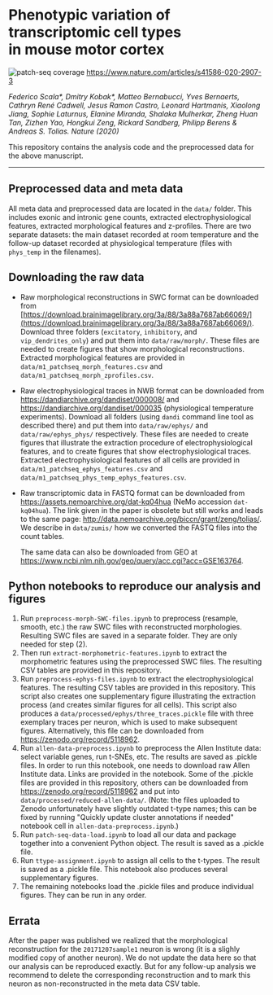 # Phenotypic variation of transcriptomic cell types in&nbsp;mouse&nbsp;motor&nbsp;cortex
![patch-seq coverage](cover.png)
https://www.nature.com/articles/s41586-020-2907-3

*Federico Scala\*, Dmitry Kobak\*, Matteo Bernabucci, Yves Bernaerts, Cathryn René Cadwell, Jesus Ramon Castro, Leonard Hartmanis, Xiaolong Jiang, Sophie Laturnus, Elanine Miranda, Shalaka Mulherkar, Zheng Huan Tan, Zizhen Yao, Hongkui Zeng, Rickard Sandberg, Philipp Berens & Andreas S. Tolias. Nature (2020)*

This repository contains the analysis code and the preprocessed data for the above manuscript. 

------------

## Preprocessed data and meta data

All meta data and preprocessed data are located in the `data/` folder. This includes exonic and intronic gene counts, extracted electrophysiological features, extracted morphological features and z-profiles. There are two separate datasets: the main dataset recorded at room temperature and the follow-up dataset recorded at physiological temperature (files with `phys_temp` in the filenames).

## Downloading the raw data

* Raw morphological reconstructions in SWC format can be downloaded from [https://download.brainimagelibrary.org/3a/88/3a88a7687ab66069/](https://download.brainimagelibrary.org/3a/88/3a88a7687ab66069/). Download three folders (`excitatory`, `inhibitory`, and `vip_dendrites_only`) and put them into `data/raw/morph/`. These files are needed to create figures that show morphological reconstructions. Extracted morphological features are provided in `data/m1_patchseq_morph_features.csv` and `data/m1_patchseq_morph_zprofiles.csv`.

* Raw electrophysiological traces in NWB format can be downloaded from https://dandiarchive.org/dandiset/000008/ and https://dandiarchive.org/dandiset/000035 (physiological temperature experiments). Download all folders (using `dandi` command line tool as described there) and put them into `data/raw/ephys/` and `data/raw/ephys_phys/` respectively. These files are needed to create figures that illustrate the extraction procedure of electrophysiological features, and to create figures that show electrophysiological traces. Extracted electrophysiological features of all cells are provided in `data/m1_patchseq_ephys_features.csv` and `data/m1_patchseq_phys_temp_ephys_features.csv`. 

* Raw transcriptomic data in FASTQ format can be downloaded from https://assets.nemoarchive.org/dat-kq04hua (NeMo accession `dat-kq04hua`). The link given in the paper is obsolete but still works and leads to the same page: http://data.nemoarchive.org/biccn/grant/zeng/tolias/. We describe in `data/zumis/` how we converted the FASTQ files into the count tables.

  The same data can also be downloaded from GEO at https://www.ncbi.nlm.nih.gov/geo/query/acc.cgi?acc=GSE163764.

## Python notebooks to reproduce our analysis and figures

1. Run `preprocess-morph-SWC-files.ipynb` to preprocess (resample, smooth, etc.) the raw SWC files with reconstructed morphologies. Resulting SWC files are saved in a separate folder. They are only needed for step (2).
2. Then run `extract-morphometric-features.ipynb` to extract the morphometric features using the preprocessed SWC files. The resulting CSV tables are provided in this repository.
2. Run `preprocess-ephys-files.ipynb` to extract the electrophysiological features. The resulting CSV tables are provided in this repository. This script also creates one supplementary figure illustrating the extraction process (and creates similar figures for all cells). This script also produces a `data/processed/ephys/three_traces.pickle` file with three exemplary traces per neuron, which is used to make subsequent figures. Alternatively, this file can be downloaded from https://zenodo.org/record/5118962.
3. Run `allen-data-preprocess.ipynb` to preprocess the Allen Institute data: select variable genes, run t-SNEs, etc. The results are saved as .pickle files. In order to run this notebook, one needs to download raw Allen Institute data. Links are provided in the notebook. Some of the .pickle files are provided in this repository, others can be downloaded from https://zenodo.org/record/5118962 and put into `data/processed/reduced-allen-data/`. (Note: the files uploaded to Zenodo unfortunately have slightly outdated t-type names; this can be fixed by running "Quickly update cluster annotations if needed" notebook cell in `allen-data-preprocess.ipynb`.)
4. Run `patch-seq-data-load.ipynb` to load all our data and package together into a convenient Python object. The result is saved as a .pickle file.
5. Run `ttype-assignment.ipynb` to assign all cells to the t-types. The result is saved as a .pickle file. This notebook also produces several supplementary figures.
6. The remaining notebooks load the .pickle files and produce individual figures. They can be run in any order.

## Errata

After the paper was published we realized that the morphological reconstruction for the `20171207sample1` neuron is wrong (it is a slighly modified copy of another neuron). We do not update the data here so that our analysis can be reproduced exactly. But for any follow-up analysis we recommend to delete the corresponding reconstruction and to mark this neuron as non-reconstructed in the meta data CSV table.
